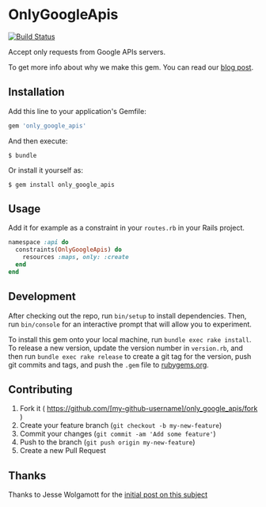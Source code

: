 # OnlyGoogleApis

[![Build Status](https://travis-ci.org/appaloosa-store/only_google_apis.svg)](https://travis-ci.org/appaloosa-store/only_google_apis)

Accept only requests from Google APIs servers.

To get more info about why we make this gem. You can read our [blog post](https://medium.com/@appaloosastore/ding-dong-its-google-cloud-pub-sub-cd925e9ba27a#.5z8ae2841).

## Installation

Add this line to your application's Gemfile:

```ruby
gem 'only_google_apis'
```

And then execute:

    $ bundle

Or install it yourself as:

    $ gem install only_google_apis

## Usage

Add it for example as a constraint in your `routes.rb` in your Rails project.

```ruby
namespace :api do
  constraints(OnlyGoogleApis) do
    resources :maps, only: :create
  end
end
```

## Development

After checking out the repo, run `bin/setup` to install dependencies. Then, run `bin/console` for an interactive prompt that will allow you to experiment.

To install this gem onto your local machine, run `bundle exec rake install`. To release a new version, update the version number in `version.rb`, and then run `bundle exec rake release` to create a git tag for the version, push git commits and tags, and push the `.gem` file to [rubygems.org](https://rubygems.org).

## Contributing

1. Fork it ( https://github.com/[my-github-username]/only_google_apis/fork )
2. Create your feature branch (`git checkout -b my-new-feature`)
3. Commit your changes (`git commit -am 'Add some feature'`)
4. Push to the branch (`git push origin my-new-feature`)
5. Create a new Pull Request

## Thanks

Thanks to Jesse Wolgamott for the [initial post on this subject](http://jessewolgamott.com/blog/2015/11/17/when-fake-googlebots-attack-your-rails-app/)
